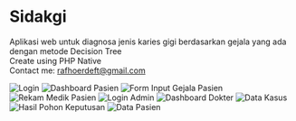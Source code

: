 # Sidakgi
Aplikasi web untuk diagnosa jenis karies gigi berdasarkan gejala yang ada dengan metode Decision Tree
<br />
Create using PHP Native
<br />
Contact me: rafhoerdeft@gmail.com

![Login](https://user-images.githubusercontent.com/44487637/135542500-0188f2a3-4a2e-482b-b5bc-f4372cc89241.JPG)
![Dashboard Pasien](https://user-images.githubusercontent.com/44487637/135542510-1444e176-9323-46bd-a3d0-0e63361c1342.JPG)
![Form Input Gejala Pasien](https://user-images.githubusercontent.com/44487637/135542520-f5286b92-a6c8-428d-a964-62f32d55793c.JPG)
![Rekam Medik Pasien](https://user-images.githubusercontent.com/44487637/135542505-a4c41579-fcdd-41b7-9998-9198bb4a8fa3.JPG)
![Login Admin](https://user-images.githubusercontent.com/44487637/135542496-a0c361ca-58f5-48f5-a615-cf7a59968230.JPG)
![Dashboard Dokter](https://user-images.githubusercontent.com/44487637/135542506-1aa3492f-0070-477e-872d-e2f8b9704d5f.JPG)
![Data Kasus](https://user-images.githubusercontent.com/44487637/135542515-ca347a2a-bf7c-4f1b-90e6-87b6563f5f0d.JPG)
![Hasil Pohon Keputusan](https://user-images.githubusercontent.com/44487637/135542522-b7da150e-956c-438b-9292-4ed4f7359735.JPG)
![Data Pasien](https://user-images.githubusercontent.com/44487637/135542519-cc90fcf2-f7be-4690-8453-1365cdd3deb6.JPG)



